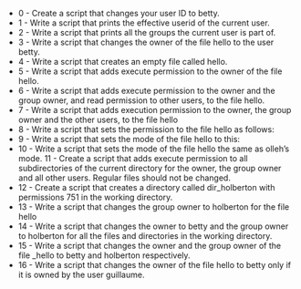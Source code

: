 * 0 - Create a script that changes your user ID to betty.
* 1 - Write a script that prints the effective userid of the current user.
* 2 - Write a script that prints all the groups the current user is part of.
* 3 - Write a script that changes the owner of the file hello to the user betty.
* 4 - Write a script that creates an empty file called hello.
* 5 - Write a script that adds execute permission to the owner of the file hello.
* 6 - Write a script that adds execute permission to the owner and the group owner, and read permission to other users, to the file hello.
* 7 - Write a script that adds execution permission to the owner, the group owner and the other users, to the file hello
* 8 - Write a script that sets the permission to the file hello as follows:
* 9 - Write a script that sets the mode of the file hello to this:
* 10 - Write a script that sets the mode of the file hello the same as olleh’s mode. 11 - Create a script that adds execute permission to all subdirectories of the current directory for the owner, the group owner and all other users. Regular files should not be changed.
* 12 - Create a script that creates a directory called dir_holberton with permissions 751 in the working directory.
* 13 - Write a script that changes the group owner to holberton for the file hello
* 14 - Write a script that changes the owner to betty and the group owner to holberton for all the files and directories in the working directory.
* 15 - Write a script that changes the owner and the group owner of the file _hello to betty and holberton respectively.
* 16 - Write a script that changes the owner of the file hello to betty only if it is owned by the user guillaume.